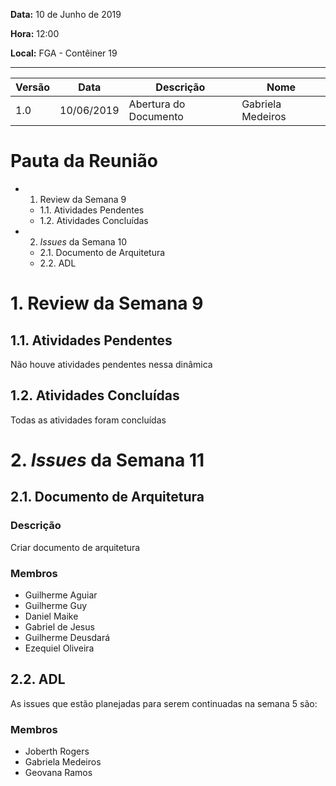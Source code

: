 **Data:**
10 de Junho de 2019

**Hora:**
12:00

**Local:**
FGA - Contêiner 19 

---

| Versão | Data | Descrição | Nome |
| -- | -- | -- | -- |
| 1.0 | 10/06/2019 | Abertura do Documento | Gabriela Medeiros|


# Pauta da Reunião

* 1. Review da Semana 9
  * 1.1. Atividades Pendentes
  * 1.2. Atividades Concluídas
* 2. _Issues_ da Semana 10
  * 2.1. Documento de Arquitetura
  * 2.2. ADL

# 1. Review da Semana 9

## 1.1. Atividades Pendentes

Não houve atividades pendentes nessa dinâmica

## 1.2. Atividades Concluídas

Todas as atividades foram concluídas

# 2. _Issues_ da Semana 11

## 2.1. Documento de Arquitetura

### Descrição

Criar documento de arquitetura

### Membros

* Guilherme Aguiar
* Guilherme Guy
* Daniel Maike
* Gabriel de Jesus
* Guilherme Deusdará
* Ezequiel Oliveira

## 2.2. ADL

As issues que estão planejadas para serem continuadas na semana 5 são:

### Membros

* Joberth Rogers
* Gabriela Medeiros
* Geovana Ramos